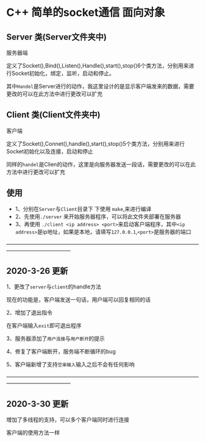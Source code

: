 # C++ 简单的socket通信 面向对象

## Server 类(Server文件夹中)

   服务器端

   定义了Socket(),Bind(),Listen(),Handle(),start(),stop()6个类方法，分别用来进行Socket初始化，绑定，监听，启动和停止。

   其中`Handel`是Server进行的动作，我这里设计的是显示客户端发来的数据，需要更改的可以在此方法中进行更改可以扩充

## Client 类(Client文件夹中)

   客户端

   定义了Socket(),Connet(),handle(),start(),stop()5个类方法，分别用来进行Socket初始化以及连接，启动和停止

   同样的`handel`是Clien的动作，这里是向服务器发送一段话，需要更改的可以在此方法中进行更改可以扩充

## 使用

   - 1、分别在`Server`与`Client`目录下 下使用 `make`,来进行编译
   - 2、先使用`./server` 来开始服务器程序，可以将此文件夹部署在服务器
   - 3、再使用 `./client <ip address> <port>`来启动客户端程序，其中`<ip address>`是ip地址，如果是本地，请填写`127.0.0.1`,`<port>`是服务器的端口



————————————————————————————————————————————————

## 2020-3-26 更新

1、更改了`server`与`client`的handle方法

现在的功能是，客户端发送一句话，用户端可以回复相同的话



2、增加了退出指令

在客户端输入`exit`即可退出程序



3、服务器添加了`用户连接`与`用户断开`的提示



4、修复了客户端断开，服务端不断循环的bug



5、客户端新增了支持`空串输入`输入之后不会有任何影响



————————————————————————————————————————————————

## 2020-3-30 更新

增加了多线程的支持，可以多个客户端同时进行连接



客户端的使用方法一样